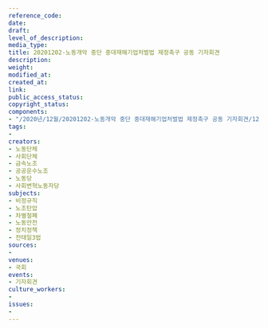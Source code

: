 ```yaml
---
reference_code: 
date: 
draft: 
level_of_description: 
media_type: 
title: 20201202-노동개악 중단 중대재해기업처벌법 제정촉구 공동 기자회견
description: 
weight: 
modified_at: 
created_at: 
link: 
public_access_status: 
copyright_status: 
components:
- "/2020년/12월/20201202-노동개악 중단 중대재해기업처벌법 제정촉구 공동 기자회견/1280_5D41645.jpg"
tags:
- 
creators:
- 노동단체
- 사회단체
- 금속노조
- 공공운수노조
- 노동당
- 사회변혁노동자당
subjects:
- 비정규직
- 노조탄압
- 차별철폐
- 노동안전
- 정치정책
- 전태일3법
sources:
- 
venues:
- 국회
events:
- 기자회견
culture_workers:
- 
issues:
- 
---
```

